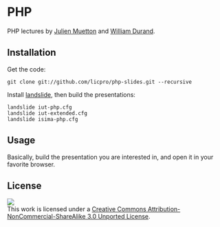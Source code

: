 PHP
===

PHP lectures by [Julien Muetton](http://github.com/themouette) and
[William Durand](http://github.com/willdurand).


Installation
------------

Get the code:

    git clone git://github.com/licpro/php-slides.git --recursive

Install [landslide](https://github.com/adamzap/landslide#installation), then
build the presentations:

    landslide iut-php.cfg
    landslide iut-extended.cfg
    landslide isima-php.cfg


Usage
-----

Basically, build the presentation you are interested in, and open it in your
favorite browser.


License
-------

[![](http://i.creativecommons.org/l/by-nc-sa/3.0/88x31.png)
](http://creativecommons.org/licenses/by-nc-sa/3.0/)<br />This work is
licensed under a [Creative Commons Attribution-NonCommercial-ShareAlike 3.0
Unported License](http://creativecommons.org/licenses/by-nc-sa/3.0/).
